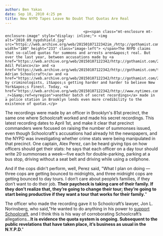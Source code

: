 ```yaml
---
author: Ben Yakas
date: Sep 10, 2010 4:25 pm
title: New NYPD Tapes Leave No Doubt That Quotas Are Real
---
```


	
										<p><span class="mt-enclosure mt-enclosure-image" style="display: inline;"> <img alt="2010_09_nypdshield.jpg" src="https://web.archive.org/web/20150107122342im_/http://gothamist.com/attachments/jen/2010_09_nypdshield.jpg" width="180" height="233" class="image-left"> </span>The NYPD claims that so-called quotas for summons and arrests aren&apos;t real. But over the last year, between accusations made by <a href="https://web.archive.org/web/20150107122342/http://gothamist.com/2010/03/03/cop_claims_nypd_quota_is_20_summons.php">Officer Adil Polanco</a> and <a href="https://web.archive.org/web/20150107122342/http://gothamist.com/tags/adrianschoolcraft">Officer Adrian Schoolcraft</a> and <a href="https://web.archive.org/web/20150107122342/http://gothamist.com/2010/08/27/new_report_claims_nypd_heads_manipu.php">studies</a> by criminologists, it&apos;s getting harder and harder to believe New York&apos;s Finest. Today, <a href="https://web.archive.org/web/20150107122342/http://www.nytimes.com/2010/09/10/nyregion/10quotas.html?_r=1&amp;ref=nyregion">another batch of secret recordings</a> made in a police station in Brooklyn lends even more credibility to the existence of quotas.</p>

<p>The recordings were made by an officer in Brooklyn&apos;s 81st precinct, the same one where Schoolcraft worked and made his secret recordings. This latest recording dates to April 1st, and make it clear that precinct commanders were focused on raising the number of summonses issued, even though Schoolcraft&apos;s accusations had already hit the newspapers, and the NYPD was investigating whether crime stats were being manipulated in that precinct. One captain, Alex Perez, can be heard giving tips on how officers should get their stats: he says that each officer on a day tour should write 20 summonses a week&#x2014;five each for double-parking, parking at a bus stop, driving without a seat belt and driving while using a cellphone.</p>

<p>And if the cops didn&apos;t perform, well, Perez said, &quot;What I plan on doing &#x2014; three cops are getting bounced to midnights, and three midnight cops are getting bounced to day tours. I don&#x2019;t care about people&#x2019;s families, if they don&#x2019;t want to do their job. <strong>Their paycheck is taking care of their family. If they don&#x2019;t realize that, they&#x2019;re going to change their tour; they&#x2019;re going to start being productive if they want a tour that works for their family.</strong>&quot;</p>

<p>The officer who made the recording gave it to Schoolcraft&#x2019;s lawyer, Jon L. Norinsberg, who said,&quot;He wanted to do anything in his power to <a href="https://web.archive.org/web/20150107122342/http://gothamist.com/2010/08/23/real-life_serpico_sues_nypd_for_tos.php">support Schoolcraft</a>, and I think this is his way of corroborating Schoolcraft&#x2019;s allegations...<strong>It is evidence the quota system is ongoing. Subsequent to the public revelations that have taken place, it&#x2019;s business as usual in the N.Y.P.D</strong>.&quot; </p>					
										
									
				